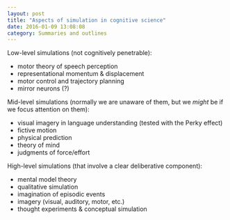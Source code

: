 ```yaml
---
layout: post
title: "Aspects of simulation in cognitive science"
date: 2016-01-09 13:08:08
category: Summaries and outlines
---
```


Low-level simulations (not cognitively penetrable):

* motor theory of speech perception
* representational momentum & displacement
* motor control and trajectory planning
* mirror neurons (?)

Mid-level simulations (normally we are unaware of them, but we *might* be if we focus attention on them):

* visual imagery in language understanding (tested with the Perky effect)
* fictive motion
* physical prediction
* theory of mind
* judgments of force/effort

High-level simulations (that involve a clear deliberative component):

* mental model theory
* qualitative simulation
* imagination of episodic events
* imagery (visual, auditory, motor, etc.)
* thought experiments & conceptual simulation